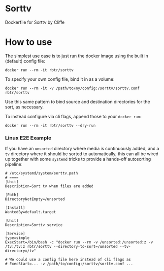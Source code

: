 # Sorttv
Dockerfile for Sorttv by Cliffe

# How to use
The simplest use case is to just run the docker image using the built in (default) config file:
```
docker run --rm -it rbtr/sorttv
```

To specify your own config file, bind it in as a volume:
```
docker run --rm -it -v /path/to/my/config:/sorttv/sorttv.conf rbtr/sorttv
```
Use this same pattern to bind source and destination directories for the sort, as necessary.

To instead configure via cli flags, append those to your `docker run`:
```
docker run --rm -it rbtr/sorttv --dry-run
```

### Linux E2E Example
If you have an `unsorted` directory where media is continuously added, and a `tv` directory where it should be sorted to automatically, this can all be wired up together with some `systemd` tricks to provide a hands-off autosorting pipeline:

```
# /etc/systemd/system/sorttv.path
# ====
[Unit]
Description=Sort tv when files are added

[Path]
DirectoryNotEmpty=/unsorted

[Install]
WantedBy=default.target
```

```
[Unit]
Description=Sorttv service

[Service]
type=simple
ExecStart=/bin/bash -c "docker run --rm -v /unsorted:/unsorted:z -v /tv:/tv:z rbtr/sorttv --directory-to-sort=/unsorted --tv-directory=/tv"

# We could use a config file here instead of cli flags as
# ExecStart=... -v /path/to/config:/sorttv/sorttv.conf ...
```
